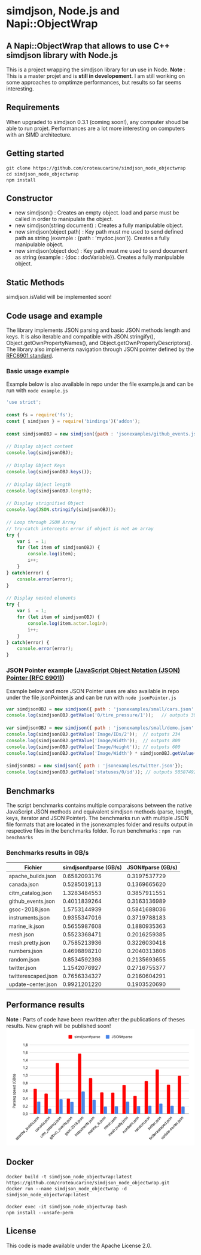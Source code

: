 # simdjson, Node.js and Napi::ObjectWrap

## A Napi::ObjectWrap that allows to use C++ simdjson library with Node.js
This is a project wrapping the simdjson library for un use in Node. 
**Note** : This is a master projet and is **still in developement**. I am still woriking on some approaches to omptimze performances, but results so far seems interesting.  

## Requirements
When upgraded to simdjson 0.3.1 (coming soon!), any computer shoud be able to run projet. Performances are a lot more interesting on computers with an SIMD architecture. 

## Getting started
```
git clone https://github.com/croteaucarine/simdjson_node_objectwrap
cd simdjson_node_objectwrap
npm install
```

## Constructor
- new simdjson() : Creates an empty object. load and parse must be called in order to manipulate the object.
- new simdjson(string document) : Creates a fully manipulable object. 
- new simdjson(object path) : Key path must me used to send defined path as string (example : {path : 'mydoc.json'}). Creates a fully manipulable object. 
- new simdjson(object doc) : Key path must me used to send document as string (example : {doc : docVariable}). Creates a fully manipulable object. 

## Static Methods
simdjson.isValid will be implemented soon!

## Code usage and example
The library implements JSON parsing and basic JSON methods length and keys. It is also iterable and compatible with JSON.stringify(), Object.getOwnPropertyNames(), and Object.getOwnPropertyDescriptors(). The library also implements navigation through JSON pointer defined by the [RFC6901 standard](https://tools.ietf.org/html/rfc6901).

### Basic usage example
Example below is also available in repo under the file example.js and can be run with ```node example.js```

```javascript
'use strict';

const fs = require('fs');
const { simdjson } = require('bindings')('addon');

const simdjsonOBJ = new simdjson({path : 'jsonexamples/github_events.json'});

// Display object content
console.log(simdjsonOBJ);

// Display Object Keys
console.log(simdjsonOBJ.keys());

// Display Object length
console.log(simdjsonOBJ.length);

// Display strignified Object
console.log(JSON.stringify(simdjsonOBJ));

// Loop through JSON Array 
// try-catch intercepts error if object is not an array
try {
    var i  = 1;
    for (let item of simdjsonOBJ) {
        console.log(item);
        i++;
    }
} catch(error) {
    console.error(error);
}

// Display nested elements
try {
    var i  = 1;
    for (let item of simdjsonOBJ) {
        console.log(item.actor.login);
        i++;
    }
} catch(error) {
    console.error(error);
}
```

### JSON Pointer example ([JavaScript Object Notation (JSON) Pointer (RFC 6901)](https://tools.ietf.org/html/rfc6901))
Example below and more JSON Pointer uses are also available in repo under the file jsonPointer.js and can be run with ```node jsonPointer.js```

```javascript
var simdjsonOBJ = new simdjson({ path : 'jsonexamples/small/cars.json' });
console.log(simdjsonOBJ.getValue('0/tire_pressure/1'));   // outputs 39.9

var simdjsonOBJ = new simdjson({ path : 'jsonexamples/small/demo.json' });
console.log(simdjsonOBJ.getValue('Image/IDs/2'));  // outputs 234
console.log(simdjsonOBJ.getValue('Image/Width'));  // outputs 800
console.log(simdjsonOBJ.getValue('Image/Height')); // outputs 600
console.log(simdjsonOBJ.getValue('Image/Width') * simdjsonOBJ.getValue('/Image/Height')); // outputs 480000

simdjsonOBJ = new simdjson({ path : 'jsonexamples/twitter.json'});
console.log(simdjsonOBJ.getValue('statuses/0/id')); // outputs 505874924095815700
```

## Benchmarks
The script benchmarks contains multiple comparaisons between the native JavaScript JSON methods and equivalent simdjson methods (parse, length, keys, iterator and JSON Pointer). 
The benchmarks run with multiple JSON file formats that are located in the jsonexamples folder and results output in respective files in the benchmarks folder. 
To run benchmarks : ```npm run benchmarks```

### Benchmarks results in GB/s

|      Fichier       |         simdjson#parse  (GB/s)      |        JSON#parse (GB/s) |
| ------------- | ------------- | ------------- |
| apache_builds.json |       0.6582093176       |  0.3197537729  |
| canada.json |       0.5285019113       |  0.1369665620 |
| citm_catalog.json |   1.3283484553       |   0.3857911551 |
| github_events.json |      0.4011839264       |   0.3163136989 |
| gsoc-2018.json |         1.5753144939       |  0.5841688036 |
| instruments.json |     0.9355347016       |  0.3719788183 |
| marine_ik.json |    0.5655987608       |  0.1880935363 |
| mesh.json |        0.5523368471       |  0.2016259385   |
| mesh.pretty.json |      0.7585213936       |  0.3226030418 |
| numbers.json |      0.4698898210       |  0.2040313806 |
| random.json |          0.8534592398       |  0.2135693655 |
| twitter.json |          1.1542076927       |  0.2716755377 |
| twitterescaped.json |           0.7656334327       |  0.2160604291 |
| update-center.json |          0.9921201220       |  0.1903520690 |

## Performance results
**Note** : Parts of code have been rewritten after the publications of theses results. New graph will be published soon!
![GBPS Graph](doc/gbps.png)

## Docker
```
docker build -t simdjson_node_objectwrap:latest https://github.com/croteaucarine/simdjson_node_objectwrap.git  
docker run --name simdjson_node_objectwrap -d simdjson_node_objectwrap:latest  
  
docker exec -it simdjson_node_objectwrap bash  
npm install --unsafe-perm  
```

## License
This code is made available under the Apache License 2.0.





